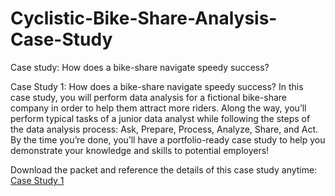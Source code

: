 # Cyclistic-Bike-Share-Analysis-Case-Study
Case study: How does a bike-share navigate speedy success?

Case Study 1: How does a bike-share navigate speedy success?
In this case study, you will perform data analysis for a fictional bike-share company in order to help them attract more riders. Along the way, you’ll perform typical tasks of a junior data analyst while following the steps of the data analysis process: Ask, Prepare, Process, Analyze, Share, and Act. By the time you’re done, you’ll have a portfolio-ready case study to help you demonstrate your knowledge and skills to potential employers!

Download the packet and reference the details of this case study anytime: [Case Study 1](Case-Study-1.pdf)


